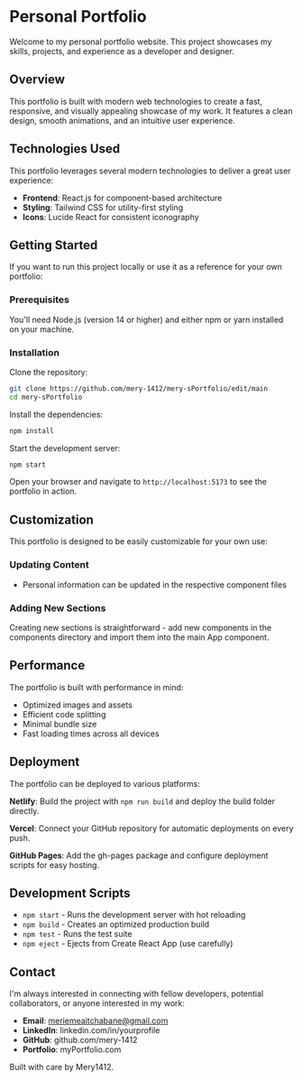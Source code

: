 
# Personal Portfolio

Welcome to my personal portfolio website. This project showcases my skills, projects, and experience as a developer and designer.

## Overview

This portfolio is built with modern web technologies to create a fast, responsive, and visually appealing showcase of my work. It features a clean design, smooth animations, and an intuitive user experience.


## Technologies Used

This portfolio leverages several modern technologies to deliver a great user experience:

- **Frontend**: React.js for component-based architecture
- **Styling**: Tailwind CSS for utility-first styling
- **Icons**: Lucide React for consistent iconography


## Getting Started

If you want to run this project locally or use it as a reference for your own portfolio:

### Prerequisites

You'll need Node.js (version 14 or higher) and either npm or yarn installed on your machine.

### Installation

Clone the repository:
```bash
git clone https://github.com/mery-1412/mery-sPortfolio/edit/main
cd mery-sPortfolio
```

Install the dependencies:
```bash
npm install
```



Start the development server:
```bash
npm start
```

Open your browser and navigate to `http://localhost:5173` to see the portfolio in action.


## Customization
This portfolio is designed to be easily customizable for your own use:

### Updating Content
- Personal information can be updated in the respective component files

### Adding New Sections
Creating new sections is straightforward - add new components in the components directory and import them into the main App component.

## Performance

The portfolio is built with performance in mind:
- Optimized images and assets
- Efficient code splitting
- Minimal bundle size
- Fast loading times across all devices

## Deployment

The portfolio can be deployed to various platforms:

**Netlify**: Build the project with `npm run build` and deploy the build folder directly.

**Vercel**: Connect your GitHub repository for automatic deployments on every push.

**GitHub Pages**: Add the gh-pages package and configure deployment scripts for easy hosting.

## Development Scripts

- `npm start` - Runs the development server with hot reloading
- `npm build` - Creates an optimized production build
- `npm test` - Runs the test suite
- `npm eject` - Ejects from Create React App (use carefully)

## Contact

I'm always interested in connecting with fellow developers, potential collaborators, or anyone interested in my work:

- **Email**: meriemeaitchabane@gmail.com
- **LinkedIn**: linkedin.com/in/yourprofile
- **GitHub**: github.com/mery-1412
- **Portfolio**: myPortfolio.com



Built with care by Mery1412.
